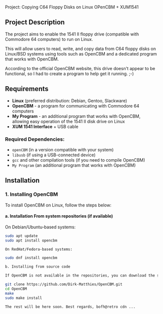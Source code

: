Project: Copying C64 Floppy Disks on Linux OPenCBM + XUM1541

## Project Description

The project aims to enable the 1541 II floppy drive (compatible with Commodore 64 computers) to run on Linux.

This will allow users to read, write, and copy data from C64 floppy disks on Linux/BSD systems using tools such as OpenCBM and a dedicated program that works with OpenCBM.

According to the official OpenCBM website, this drive doesn't appear to be functional, so I had to create a program to help get it running. ;-)

## Requirements

- **Linux** (preferred distribution: Debian, Gentoo, Slackware)
- **OpenCBM** - a program for communicating with Commodore 64 computers
- **My Program** - an additional program that works with OpenCBM, allowing easy operation of the 1541 II disk drive on Linux
- **XUM 1541 Interface** + USB cable

### Required Dependencies:

- `openCBM` (in a version compatible with your system)
- `libusb` (if using a USB-connected device)
- `gcc` and other compilation tools (if you need to compile OpenCBM)
- `My Program` (an additional program that works with OpenCBM)

## Installation

### 1. Installing OpenCBM

To install OpenCBM on Linux, follow the steps below:

#### a. Installation From system repositories (if available)

On Debian/Ubuntu-based systems:

```bash
sudo apt update
sudo apt install opencbm

On RedHat/Fedora-based systems:

sudo dnf install opencbm

b. Installing from source code

If OpenCBM is not available in the repositories, you can download the source code and build it manually:

git clone https://github.com/Dirk-Matthies/OpenCBM.git
cd OpenCBM
make
sudo make install

The rest will be here soon. Best regards, bofh@retro cdn ...
